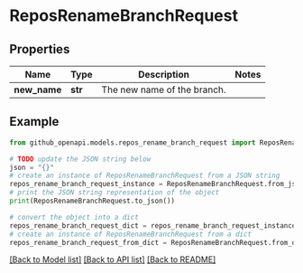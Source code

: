 # ReposRenameBranchRequest


## Properties

Name | Type | Description | Notes
------------ | ------------- | ------------- | -------------
**new_name** | **str** | The new name of the branch. | 

## Example

```python
from github_openapi.models.repos_rename_branch_request import ReposRenameBranchRequest

# TODO update the JSON string below
json = "{}"
# create an instance of ReposRenameBranchRequest from a JSON string
repos_rename_branch_request_instance = ReposRenameBranchRequest.from_json(json)
# print the JSON string representation of the object
print(ReposRenameBranchRequest.to_json())

# convert the object into a dict
repos_rename_branch_request_dict = repos_rename_branch_request_instance.to_dict()
# create an instance of ReposRenameBranchRequest from a dict
repos_rename_branch_request_from_dict = ReposRenameBranchRequest.from_dict(repos_rename_branch_request_dict)
```
[[Back to Model list]](../README.md#documentation-for-models) [[Back to API list]](../README.md#documentation-for-api-endpoints) [[Back to README]](../README.md)


